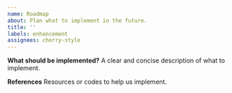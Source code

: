 ```yaml
---
name: Roadmap
about: Plan what to implement in the future.
title: ''
labels: enhancement
assignees: cherry-style
---
```


**What should be implemented?**
A clear and concise description of what to implement.

**References**
Resources or codes to help us implement.

